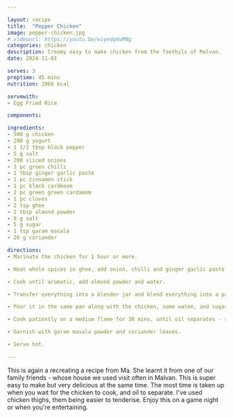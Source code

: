 ```yaml
---

layout: recipe
title:  "Pepper Chicken"
image: pepper-chicken.jpg
# videourl: https://youtu.be/wiyedq4wMNg
categories: chicken
description: Creamy easy to make chicken from the foothils of Malvan.
date: 2024-11-01

serves: 3
preptime: 45 mins
nutrition: 1066 kcal

servewith:
- Egg Fried Rice

components:

ingredients:
- 500 g chicken
- 200 g yogurt
- 1 1/2 tbsp black pepper
- 5 g salt
- 200 sliced onions
- 3 pc green chilli
- 1 tbsp ginger garlic paste
- 1 pc cinnamon stick
- 1 pc black cardmaom
- 2 pc green green cardamom
- 1 pc cloves
- 2 tsp ghee
- 2 tbsp almond powder
- 9 g salt
- 5 g sugar
- 1 tsp garam masala
- 20 g coriander

directions:
- Marinate the chicken for 1 hour or more.

- Heat whole spices in ghee, add onion, chilli and ginger garlic paste.

- Cook until aromatic, add almond powder and water.

- Transfer everything into a blender jar and blend everything into a paste.

- Pour it in the same pan along with the chicken, some watee, and sugar.

- Cook patiently on a medium flame for 30 mins, until oil separates - stirring occasionally.

- Garnish with garam masala powder and coriander leaves.

- Serve hot.

---
```


This is again a recreating a recipe from Ma. She learnt it from one of our family friends - whose house we used visit often in Malvan. This is super easy to make but very delicious at the same time. The most time is taken up when you wait for the chicken to cook, and oil to separate. I've used chicken thighs, them being easier to tenderise. Enjoy this on a game night or when you're entertaining.
